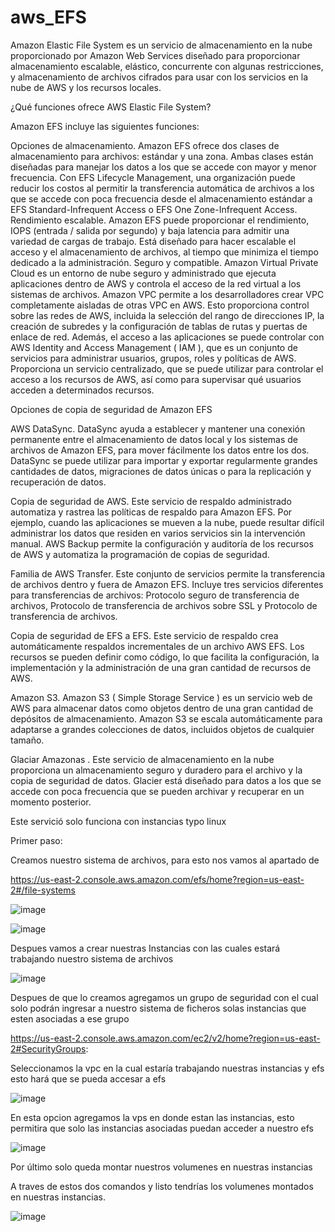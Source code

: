 # aws_EFS

Amazon Elastic File System es un servicio de almacenamiento en la nube proporcionado por Amazon Web Services diseñado para proporcionar almacenamiento escalable, elástico, concurrente con algunas restricciones, y almacenamiento de archivos cifrados para usar con los servicios en la nube de AWS y los recursos locales.

¿Qué funciones ofrece AWS Elastic File System?

Amazon EFS incluye las siguientes funciones:

Opciones de almacenamiento. Amazon EFS ofrece dos clases de almacenamiento para archivos: estándar y una zona. Ambas clases están diseñadas para manejar los datos a los que se accede con mayor y menor frecuencia. Con EFS Lifecycle Management, una organización puede reducir los costos al permitir la transferencia automática de archivos a los que se accede con poca frecuencia desde el almacenamiento estándar a EFS Standard-Infrequent Access o EFS One Zone-Infrequent Access.
Rendimiento escalable. Amazon EFS puede proporcionar el rendimiento, IOPS (entrada / salida por segundo) y baja latencia para admitir una variedad de cargas de trabajo. Está diseñado para hacer escalable el acceso y el almacenamiento de archivos, al tiempo que minimiza el tiempo dedicado a la administración.
Seguro y compatible. Amazon Virtual Private Cloud es un entorno de nube seguro y administrado que ejecuta aplicaciones dentro de AWS y controla el acceso de la red virtual a los sistemas de archivos. Amazon VPC permite a los desarrolladores crear VPC completamente aisladas de otras VPC en AWS. Esto proporciona control sobre las redes de AWS, incluida la selección del rango de direcciones IP, la creación de subredes y la configuración de tablas de rutas y puertas de enlace de red.
Además, el acceso a las aplicaciones se puede controlar con AWS Identity and Access Management ( IAM ), que es un conjunto de servicios para administrar usuarios, grupos, roles y políticas de AWS. Proporciona un servicio centralizado, que se puede utilizar para controlar el acceso a los recursos de AWS, así como para supervisar qué usuarios acceden a determinados recursos.

Opciones de copia de seguridad de Amazon EFS

AWS DataSync. DataSync ayuda a establecer y mantener una conexión permanente entre el almacenamiento de datos local y los sistemas de archivos de Amazon EFS, para mover fácilmente los datos entre los dos. DataSync se puede utilizar para importar y exportar regularmente grandes cantidades de datos, migraciones de datos únicas o para la replicación y recuperación de datos.

Copia de seguridad de AWS. Este servicio de respaldo administrado automatiza y rastrea las políticas de respaldo para Amazon EFS. Por ejemplo, cuando las aplicaciones se mueven a la nube, puede resultar difícil administrar los datos que residen en varios servicios sin la intervención manual. AWS Backup permite la configuración y auditoría de los recursos de AWS y automatiza la programación de copias de seguridad.

Familia de AWS Transfer. Este conjunto de servicios permite la transferencia de archivos dentro y fuera de Amazon EFS. Incluye tres servicios diferentes para transferencias de archivos: Protocolo seguro de transferencia de archivos, Protocolo de transferencia de archivos sobre SSL y Protocolo de transferencia de archivos.

Copia de seguridad de EFS a EFS. Este servicio de respaldo crea automáticamente respaldos incrementales de un archivo AWS EFS. Los recursos se pueden definir como código, lo que facilita la configuración, la implementación y la administración de una gran cantidad de recursos de AWS.

Amazon S3. Amazon S3 ( Simple Storage Service ) es un servicio web de AWS para almacenar datos como objetos dentro de una gran cantidad de depósitos de almacenamiento. Amazon S3 se escala automáticamente para adaptarse a grandes colecciones de datos, incluidos objetos de cualquier tamaño.

Glaciar Amazonas . Este servicio de almacenamiento en la nube proporciona un almacenamiento seguro y duradero para el archivo y la copia de seguridad de datos. Glacier está diseñado para datos a los que se accede con poca frecuencia que se pueden archivar y recuperar en un momento posterior.

Este servició solo funciona con instancias typo linux

Primer paso: 

Creamos nuestro sistema de archivos, para esto nos vamos al apartado de 

https://us-east-2.console.aws.amazon.com/efs/home?region=us-east-2#/file-systems

![image](https://user-images.githubusercontent.com/36380066/133524881-cba85416-0c4b-458b-892f-fb06c2a98f3b.png)

![image](https://user-images.githubusercontent.com/36380066/133525095-6df0765d-20bf-4484-9aaa-3aa82e6d4551.png)

Despues vamos a crear nuestras Instancias con las cuales estará trabajando nuestro sistema de archivos


![image](https://user-images.githubusercontent.com/36380066/133526002-9b3b1c76-6d06-4746-88f8-679d4af7f460.png)

Despues de que lo creamos agregamos un grupo de seguridad con el cual solo podrán ingresar a nuestro sistema de ficheros solas instancias que esten asociadas a ese grupo

https://us-east-2.console.aws.amazon.com/ec2/v2/home?region=us-east-2#SecurityGroups:

Seleccionamos la vpc en la cual estaría trabajando nuestras instancias y efs esto hará que se pueda accesar a efs

![image](https://user-images.githubusercontent.com/36380066/133491500-67dc9c7d-d13f-4f1e-8411-f19a5de8e3ab.png)

En esta opcion agregamos la vps en donde estan las instancias, esto permitira que solo las instancias asociadas puedan acceder a nuestro efs

![image](https://user-images.githubusercontent.com/36380066/133526378-950438eb-e284-4357-9987-7e2579901108.png)

Por último solo queda montar nuestros volumenes en nuestras instancias

A traves de estos dos comandos y listo tendrías los volumenes montados en nuestras instancias.

![image](https://user-images.githubusercontent.com/36380066/133526523-f1bdf77b-e4c6-419a-8bf6-6391e7ca233d.png)




